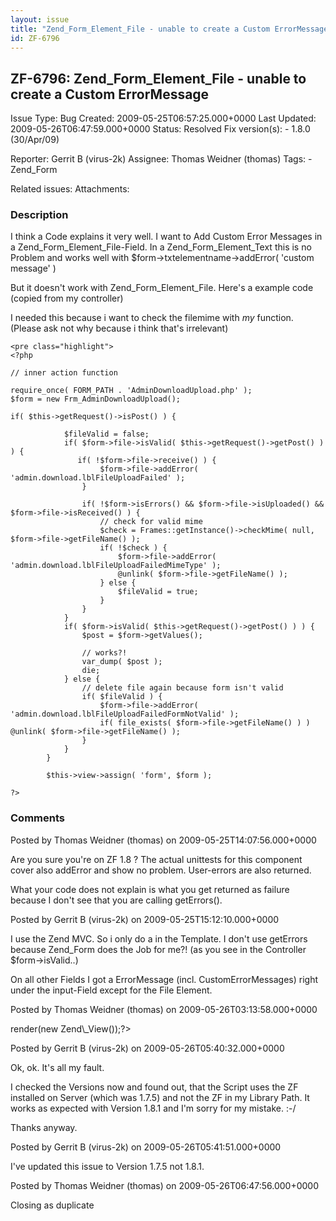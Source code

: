 ```yaml
---
layout: issue
title: "Zend_Form_Element_File - unable to create a Custom ErrorMessage"
id: ZF-6796
---
```


ZF-6796: Zend\_Form\_Element\_File - unable to create a Custom ErrorMessage
---------------------------------------------------------------------------

 Issue Type: Bug Created: 2009-05-25T06:57:25.000+0000 Last Updated: 2009-05-26T06:47:59.000+0000 Status: Resolved Fix version(s): - 1.8.0 (30/Apr/09)
 
 Reporter:  Gerrit B (virus-2k)  Assignee:  Thomas Weidner (thomas)  Tags: - Zend\_Form
 
 Related issues: 
 Attachments: 
### Description

I think a Code explains it very well. I want to Add Custom Error Messages in a Zend\_Form\_Element\_File-Field. In a Zend\_Form\_Element\_Text this is no Problem and works well with $form->txtelementname->addError( 'custom message' )

But it doesn't work with Zend\_Form\_Element\_File. Here's a example code (copied from my controller)

I needed this because i want to check the filemime with _my_ function. (Please ask not why because i think that's irrelevant)

 
    <pre class="highlight"> 
    <?php
    
    // inner action function
    
    require_once( FORM_PATH . 'AdminDownloadUpload.php' );
    $form = new Frm_AdminDownloadUpload();
    
    if( $this->getRequest()->isPost() ) {
                
                $fileValid = false;
                if( $form->file->isValid( $this->getRequest()->getPost() ) ) {
                   if( !$form->file->receive() ) {
                        $form->file->addError( 'admin.download.lblFileUploadFailed' );
                    }
    
                    if( !$form->isErrors() && $form->file->isUploaded() && $form->file->isReceived() ) {
                        // check for valid mime
                        $check = Frames::getInstance()->checkMime( null, $form->file->getFileName() );
                        if( !$check ) {
                            $form->file->addError( 'admin.download.lblFileUploadFailedMimeType' );
                            @unlink( $form->file->getFileName() );
                        } else {
                            $fileValid = true;
                        }
                    }
                }
                if( $form->isValid( $this->getRequest()->getPost() ) ) {
                    $post = $form->getValues();
                    
                    // works?!              
                    var_dump( $post );
                    die;
                } else {
                    // delete file again because form isn't valid
                    if( $fileValid ) {
                        $form->file->addError( 'admin.download.lblFileUploadFailedFormNotValid' );
                        if( file_exists( $form->file->getFileName() ) ) @unlink( $form->file->getFileName() );
                    }
                }
            }
    
            $this->view->assign( 'form', $form );
    
    ?>


 

 

### Comments

Posted by Thomas Weidner (thomas) on 2009-05-25T14:07:56.000+0000

Are you sure you're on ZF 1.8 ? The actual unittests for this component cover also addError and show no problem. User-errors are also returned.

What your code does not explain is what you get returned as failure because I don't see that you are calling getErrors().

 

 

Posted by Gerrit B (virus-2k) on 2009-05-25T15:12:10.000+0000

I use the Zend MVC. So i only do a <?= $form ?> in the Template. I don't use getErrors because Zend\_Form does the Job for me?! (as you see in the Controller $form->isValid..)

On all other Fields I got a ErrorMessage (incl. CustomErrorMessages) right under the input-Field except for the File Element.

 

 

Posted by Thomas Weidner (thomas) on 2009-05-26T03:13:58.000+0000

 <?php echo $form->render(new Zend\_View());?> 

 

Posted by Gerrit B (virus-2k) on 2009-05-26T05:40:32.000+0000

Ok, ok. It's all my fault.

I checked the Versions now and found out, that the Script uses the ZF installed on Server (which was 1.7.5) and not the ZF in my Library Path. It works as expected with Version 1.8.1 and I'm sorry for my mistake. :-/

Thanks anyway.

 

 

Posted by Gerrit B (virus-2k) on 2009-05-26T05:41:51.000+0000

I've updated this issue to Version 1.7.5 not 1.8.1.

 

 

Posted by Thomas Weidner (thomas) on 2009-05-26T06:47:56.000+0000

Closing as duplicate

 

 